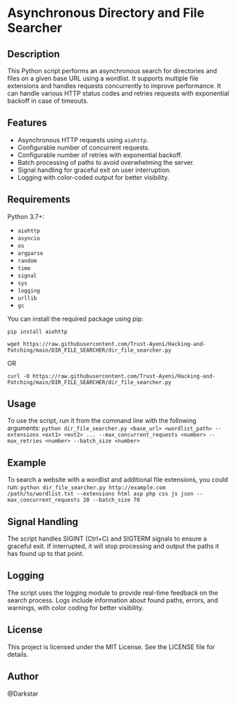 # Asynchronous Directory and File Searcher

## Description

This Python script performs an asynchronous search for directories and files on a given base URL using a wordlist. It supports multiple file extensions and handles requests concurrently to improve performance. It can handle various HTTP status codes and retries requests with exponential backoff in case of timeouts.

## Features

- Asynchronous HTTP requests using `aiohttp`.
- Configurable number of concurrent requests.
- Configurable number of retries with exponential backoff.
- Batch processing of paths to avoid overwhelming the server.
- Signal handling for graceful exit on user interruption.
- Logging with color-coded output for better visibility.

## Requirements
Python 3.7+:
- `aiohttp`
- `asyncio`
- `os`
- `argparse`
- `random`
- `time`
- `signal`
- `sys`
- `logging`
- `urllib`
- `gc`

You can install the required package using pip:

```pip install aiohttp```

```wget https://raw.githubusercontent.com/Trust-Ayeni/Hacking-and-Patching/main/DIR_FILE_SEARCHER/dir_file_searcher.py```

OR

```curl -O https://raw.githubusercontent.com/Trust-Ayeni/Hacking-and-Patching/main/DIR_FILE_SEARCHER/dir_file_searcher.py```


## Usage
To use the script, run it from the command line with the following arguments:
```python dir_file_searcher.py <base_url> <wordlist_path> --extensions <ext1> <ext2> ... --max_concurrent_requests <number> --max_retries <number> --batch_size <number>```

## Example
To search a website with a wordlist and additional file extensions, you could run:
```python dir_file_searcher.py http://example.com /path/to/wordlist.txt --extensions html asp php css js json --max_concurrent_requests 20 --batch_size 70```

## Signal Handling
The script handles SIGINT (Ctrl+C) and SIGTERM signals to ensure a graceful exit. If interrupted, it will stop processing and output the paths it has found up to that point.

## Logging
The script uses the logging module to provide real-time feedback on the search process. Logs include information about found paths, errors, and warnings, with color coding for better visibility.

## License
This project is licensed under the MIT License. See the LICENSE file for details.

## Author
@Darkstar
